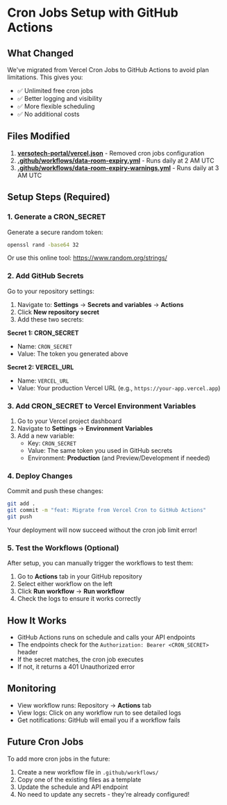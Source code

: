 # Cron Jobs Setup with GitHub Actions

## What Changed

We've migrated from Vercel Cron Jobs to GitHub Actions to avoid plan limitations. This gives you:
- ✅ Unlimited free cron jobs
- ✅ Better logging and visibility
- ✅ More flexible scheduling
- ✅ No additional costs

## Files Modified

1. **[versotech-portal/vercel.json](versotech-portal/vercel.json)** - Removed cron jobs configuration
2. **[.github/workflows/data-room-expiry.yml](.github/workflows/data-room-expiry.yml)** - Runs daily at 2 AM UTC
3. **[.github/workflows/data-room-expiry-warnings.yml](.github/workflows/data-room-expiry-warnings.yml)** - Runs daily at 3 AM UTC

## Setup Steps (Required)

### 1. Generate a CRON_SECRET

Generate a secure random token:
```bash
openssl rand -base64 32
```

Or use this online tool: https://www.random.org/strings/

### 2. Add GitHub Secrets

Go to your repository settings:
1. Navigate to: **Settings** → **Secrets and variables** → **Actions**
2. Click **New repository secret**
3. Add these two secrets:

**Secret 1: CRON_SECRET**
- Name: `CRON_SECRET`
- Value: The token you generated above

**Secret 2: VERCEL_URL**
- Name: `VERCEL_URL`
- Value: Your production Vercel URL (e.g., `https://your-app.vercel.app`)

### 3. Add CRON_SECRET to Vercel Environment Variables

1. Go to your Vercel project dashboard
2. Navigate to **Settings** → **Environment Variables**
3. Add a new variable:
   - Key: `CRON_SECRET`
   - Value: The same token you used in GitHub secrets
   - Environment: **Production** (and Preview/Development if needed)

### 4. Deploy Changes

Commit and push these changes:
```bash
git add .
git commit -m "feat: Migrate from Vercel Cron to GitHub Actions"
git push
```

Your deployment will now succeed without the cron job limit error!

### 5. Test the Workflows (Optional)

After setup, you can manually trigger the workflows to test them:
1. Go to **Actions** tab in your GitHub repository
2. Select either workflow on the left
3. Click **Run workflow** → **Run workflow**
4. Check the logs to ensure it works correctly

## How It Works

- GitHub Actions runs on schedule and calls your API endpoints
- The endpoints check for the `Authorization: Bearer <CRON_SECRET>` header
- If the secret matches, the cron job executes
- If not, it returns a 401 Unauthorized error

## Monitoring

- View workflow runs: Repository → **Actions** tab
- View logs: Click on any workflow run to see detailed logs
- Get notifications: GitHub will email you if a workflow fails

## Future Cron Jobs

To add more cron jobs in the future:
1. Create a new workflow file in `.github/workflows/`
2. Copy one of the existing files as a template
3. Update the schedule and API endpoint
4. No need to update any secrets - they're already configured!
